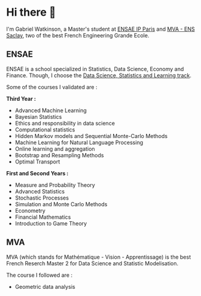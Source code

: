 # Hi there 👋

I'm Gabriel Watkinson, a Master's student at [ENSAE IP Paris](https://www.ensae.fr/en) and [MVA - ENS Saclay](https://www.master-mva.com/), two of the best French Engineering Grande Ecole.

## ENSAE

ENSAE is a school specialized in Statistics, Data Science, Economy and Finance. 
Though, I choose the [Data Science, Statistics and Learning track](https://www.ensae.fr/en/education/ingenieur-ensae-program/third-year/data-science-statistics-and-learning). 

Some of the courses I validated are :
 
 __Third Year :__
  * Advanced Machine Learning
  * Bayesian Statistics
  * Ethics and responsibility in data science
  * Computational statistics
  * Hidden Markov models and Sequential Monte-Carlo Methods
  * Machine Learning for Natural Language Processing
  * Online learning and aggregation
  * Bootstrap and Resampling Methods
  * Optimal Transport
 
 __First and Second Years :__
  * Measure and Probability Theory
  * Advanced Statistics
  * Stochastic Processes
  * Simulation and Monte Carlo Methods
  * Econometry
  * Financial Mathematics
  * Introduction to Game Theory

## MVA

MVA (which stands for Mathématique - Vision - Apprentissage) is the best French Reserch Master 2 for Data Science and Statistic Modelisation. 

The course I followed are :
  * Geometric data analysis

<!--
**gwatkinson/gwatkinson** is a ✨ _special_ ✨ repository because its `README.md` (this file) appears on your GitHub profile.

Here are some ideas to get you started:

- 🔭 I’m currently working on ...
- 🌱 I’m currently learning ...
- 👯 I’m looking to collaborate on ...
- 🤔 I’m looking for help with ...
- 💬 Ask me about ...
- 📫 How to reach me: ...
- 😄 Pronouns: ...
- ⚡ Fun fact: ...
-->
